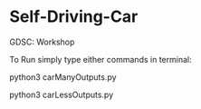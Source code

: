 # Self-Driving-Car
GDSC: Workshop 

To Run simply type either commands in terminal:

python3 carManyOutputs.py 

python3 carLessOutputs.py
